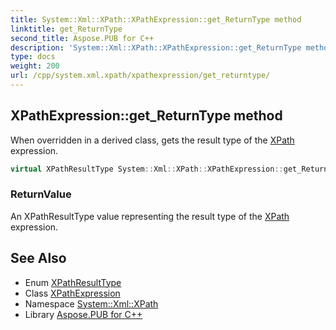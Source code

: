 ```yaml
---
title: System::Xml::XPath::XPathExpression::get_ReturnType method
linktitle: get_ReturnType
second_title: Aspose.PUB for C++
description: 'System::Xml::XPath::XPathExpression::get_ReturnType method. When overridden in a derived class, gets the result type of the XPath expression in C++.'
type: docs
weight: 200
url: /cpp/system.xml.xpath/xpathexpression/get_returntype/
---
```

## XPathExpression::get_ReturnType method


When overridden in a derived class, gets the result type of the [XPath](../../) expression.

```cpp
virtual XPathResultType System::Xml::XPath::XPathExpression::get_ReturnType()=0
```


### ReturnValue

An XPathResultType value representing the result type of the [XPath](../../) expression.

## See Also

* Enum [XPathResultType](../../xpathresulttype/)
* Class [XPathExpression](../)
* Namespace [System::Xml::XPath](../../)
* Library [Aspose.PUB for C++](../../../)
